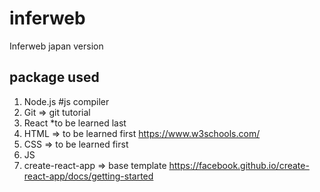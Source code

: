 # inferweb
Inferweb japan version

## package used

1. Node.js #js compiler
2. Git => git tutorial
3. React *to be learned last
4. HTML => to be learned first https://www.w3schools.com/
5. CSS => to be learned first
6. JS
7. create-react-app => base template https://facebook.github.io/create-react-app/docs/getting-started

